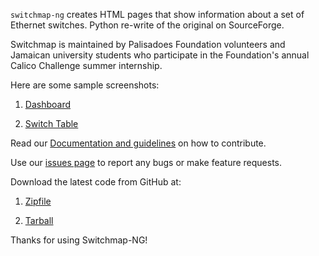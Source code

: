 ``switchmap-ng`` creates HTML pages that show information about a set of Ethernet switches. Python re-write of the original on SourceForge.

Switchmap is maintained by Palisadoes Foundation volunteers and Jamaican university students who participate in the Foundation's annual Calico Challenge summer internship.

Here are some sample screenshots:

1) [Dashboard](https://palisadoesfoundation.github.io/switchmap-ng/docs/images/switchmap-ng-dashboard.jpg)

2) [Switch Table](https://palisadoesfoundation.github.io/switchmap-ng/docs/images/switchmap-ng-table.jpg)


Read our [Documentation and guidelines](http://switchmap-ng.readthedocs.io/en/latest/) on how to contribute.

Use our [issues page](https://github.com/PalisadoesFoundation/switchmap-ng/issues) to report any bugs or make feature requests.

Download  the latest code from GitHub at:


1) [Zipfile](https://github.com/PalisadoesFoundation/switchmap-ng/archive/master.zip)

2) [Tarball](https://github.com/PalisadoesFoundation/switchmap-ng/archive/master.tar.gz)

Thanks for using Switchmap-NG!
